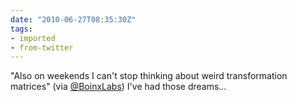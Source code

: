 ```yaml
---
date: "2010-06-27T08:35:30Z"
tags:
- imported
- from-twitter
---
```

"Also on weekends I can't stop thinking about weird transformation matrices" \(via [@BoinxLabs](/twitter/#/BoinxLabs)) I've had those dreams…
